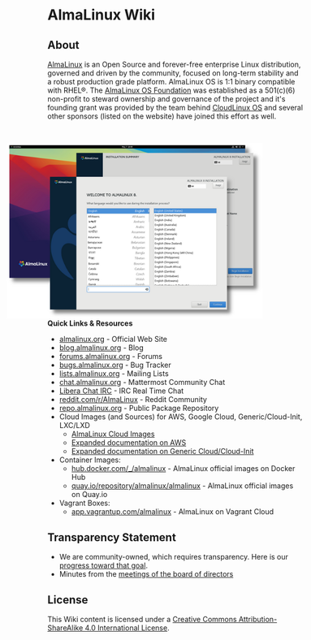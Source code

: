 # AlmaLinux Wiki


## About

[AlmaLinux](https://almalinux.org/) is an Open Source and forever-free enterprise Linux distribution, governed and driven by the community, focused on long-term stability and a robust production grade platform. AlmaLinux OS is 1:1 binary compatible with RHEL®.  The [AlmaLinux OS Foundation](Transparency.md) was established as a 501(c)(6) non-profit to steward ownership and governance of the project and it's founding grant was provided by the team behind [CloudLinux OS](https://www.cloudlinux.com/all-products/product-overview/cloudlinuxos) and several other sponsors (listed on the website) have joined this effort as well.

<div>
<div>
<img src=/images/almalinux-readme.png style="float: right; margin-right: 80px; margin-top: 30px;">
</div>
<div>
<b>Quick Links & Resources</b>
<ul>
<li><a href="https://almalinux.org/">almalinux.org</a> - Official Web Site</li>
<li><a href="https://blog.almalinux.org">blog.almalinux.org</a> - Blog</li>
<li><a href="https://forums.almalinux.org">forums.almalinux.org</a> - Forums</li>
<li><a href="https://bugs.almalinux.org">bugs.almalinux.org</a> - Bug Tracker</li>
<li><a href="https://lists.almalinux.org">lists.almalinux.org</a> - Mailing Lists</li>
<li><a href="https://chat.almalinux.org">chat.almalinux.org</a> - Mattermost Community Chat</li>
<li><a href="https://web.libera.chat/#almalinux">Libera Chat IRC</a> - IRC Real Time Chat</li>
<li><a href="https://www.reddit.com/r/AlmaLinux/">reddit.com/r/AlmaLinux</a> - Reddit Community</li>
<li><a href="https://repo.almalinux.org/">repo.almalinux.org</a> - Public Package Repository</li>
<li>Cloud Images (and Sources) for AWS, Google Cloud, Generic/Cloud-Init, LXC/LXD
    <ul>
    <li><a href="https://github.com/AlmaLinux/cloud-images">AlmaLinux Cloud Images</a></li>
    <li><a href=cloud/aws>Expanded documentation on AWS</a></li>
    <li><a href=cloud/generic-cloud>Expanded documentation on Generic Cloud/Cloud-Init</a></li>
    </ul>
</li>
<li>Container Images:
    <ul>
    <li><a href="https://hub.docker.com/_/almalinux">hub.docker.com/_/almalinux</a> - AlmaLinux official images on Docker Hub</li>
    <li><a href="https://quay.io/repository/almalinux/almalinux">quay.io/repository/almalinux/almalinux</a> - AlmaLinux official images on Quay.io</li>
    </ul>
</li>
<li>Vagrant Boxes:
    <ul>
    <li><a href="https://app.vagrantup.com/almalinux">app.vagrantup.com/almalinux</a> - AlmaLinux on Vagrant Cloud</li>
    </ul>
</li>
</ul>
</div>
</div>

## Transparency Statement

* We are community-owned, which requires transparency. Here is our [progress toward that goal](Transparency.md).
* Minutes from the [meetings of the board of directors](Transparency.md#-minutes-of-almalinux-os-foundation-board-meetings)

## License

This Wiki content is licensed under a [Creative Commons Attribution-ShareAlike
4.0 International License](https://creativecommons.org/licenses/by-sa/4.0/).
